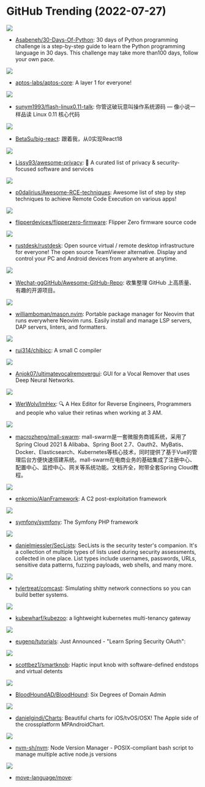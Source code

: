 # GitHub Trending (2022-07-27)

![](https://img.shields.io/badge/Python-New%2093-green?style=flat-square&logo=appveyor)
- [Asabeneh/30-Days-Of-Python](https://github.com/Asabeneh/30-Days-Of-Python): 30 days of Python programming challenge is a step-by-step guide to learn the Python programming language in 30 days. This challenge may take more than100 days, follow your own pace.

![](https://img.shields.io/badge/Rust-New%2024-green?style=flat-square&logo=appveyor)
- [aptos-labs/aptos-core](https://github.com/aptos-labs/aptos-core): A layer 1 for everyone!

![](https://img.shields.io/badge/HTML-New%20207-green?style=flat-square&logo=appveyor)
- [sunym1993/flash-linux0.11-talk](https://github.com/sunym1993/flash-linux0.11-talk): 你管这破玩意叫操作系统源码 — 像小说一样品读 Linux 0.11 核心代码

![](https://img.shields.io/badge/TypeScript-New%20355-green?style=flat-square&logo=appveyor)
- [BetaSu/big-react](https://github.com/BetaSu/big-react): 跟着我，从0实现React18

![](https://img.shields.io/badge/none-New%20298-green?style=flat-square&logo=appveyor)
- [Lissy93/awesome-privacy](https://github.com/Lissy93/awesome-privacy): 🦄 A curated list of privacy & security-focused software and services

![](https://img.shields.io/badge/Dockerfile-New%2023-green?style=flat-square&logo=appveyor)
- [p0dalirius/Awesome-RCE-techniques](https://github.com/p0dalirius/Awesome-RCE-techniques): Awesome list of step by step techniques to achieve Remote Code Execution on various apps!

![](https://img.shields.io/badge/C-New%2092-green?style=flat-square&logo=appveyor)
- [flipperdevices/flipperzero-firmware](https://github.com/flipperdevices/flipperzero-firmware): Flipper Zero firmware source code

![](https://img.shields.io/badge/Rust-New%20585-green?style=flat-square&logo=appveyor)
- [rustdesk/rustdesk](https://github.com/rustdesk/rustdesk): Open source virtual / remote desktop infrastructure for everyone! The open source TeamViewer alternative. Display and control your PC and Android devices from anywhere at anytime.

![](https://img.shields.io/badge/none-New%2034-green?style=flat-square&logo=appveyor)
- [Wechat-ggGitHub/Awesome-GitHub-Repo](https://github.com/Wechat-ggGitHub/Awesome-GitHub-Repo): 收集整理 GitHub 上高质量、有趣的开源项目。

![](https://img.shields.io/badge/Lua-New%20162-green?style=flat-square&logo=appveyor)
- [williamboman/mason.nvim](https://github.com/williamboman/mason.nvim): Portable package manager for Neovim that runs everywhere Neovim runs. Easily install and manage LSP servers, DAP servers, linters, and formatters.

![](https://img.shields.io/badge/C-New%2012-green?style=flat-square&logo=appveyor)
- [rui314/chibicc](https://github.com/rui314/chibicc): A small C compiler

![](https://img.shields.io/badge/Python-New%20118-green?style=flat-square&logo=appveyor)
- [Anjok07/ultimatevocalremovergui](https://github.com/Anjok07/ultimatevocalremovergui): GUI for a Vocal Remover that uses Deep Neural Networks.

![](https://img.shields.io/badge/C%2B%2B-New%2043-green?style=flat-square&logo=appveyor)
- [WerWolv/ImHex](https://github.com/WerWolv/ImHex): 🔍 A Hex Editor for Reverse Engineers, Programmers and people who value their retinas when working at 3 AM.

![](https://img.shields.io/badge/Java-New%2011-green?style=flat-square&logo=appveyor)
- [macrozheng/mall-swarm](https://github.com/macrozheng/mall-swarm): mall-swarm是一套微服务商城系统，采用了 Spring Cloud 2021 & Alibaba、Spring Boot 2.7、Oauth2、MyBatis、Docker、Elasticsearch、Kubernetes等核心技术，同时提供了基于Vue的管理后台方便快速搭建系统。mall-swarm在电商业务的基础集成了注册中心、配置中心、监控中心、网关等系统功能。文档齐全，附带全套Spring Cloud教程。

![](https://img.shields.io/badge/Assembly-New%2041-green?style=flat-square&logo=appveyor)
- [enkomio/AlanFramework](https://github.com/enkomio/AlanFramework): A C2 post-exploitation framework

![](https://img.shields.io/badge/PHP-New%2013-green?style=flat-square&logo=appveyor)
- [symfony/symfony](https://github.com/symfony/symfony): The Symfony PHP framework

![](https://img.shields.io/badge/PHP-New%2035-green?style=flat-square&logo=appveyor)
- [danielmiessler/SecLists](https://github.com/danielmiessler/SecLists): SecLists is the security tester's companion. It's a collection of multiple types of lists used during security assessments, collected in one place. List types include usernames, passwords, URLs, sensitive data patterns, fuzzing payloads, web shells, and many more.

![](https://img.shields.io/badge/Go-New%20154-green?style=flat-square&logo=appveyor)
- [tylertreat/comcast](https://github.com/tylertreat/comcast): Simulating shitty network connections so you can build better systems.

![](https://img.shields.io/badge/Go-New%2015-green?style=flat-square&logo=appveyor)
- [kubewharf/kubezoo](https://github.com/kubewharf/kubezoo): a lightweight kubernetes multi-tenancy gateway

![](https://img.shields.io/badge/Java-New%2013-green?style=flat-square&logo=appveyor)
- [eugenp/tutorials](https://github.com/eugenp/tutorials): Just Announced - "Learn Spring Security OAuth":

![](https://img.shields.io/badge/C%2B%2B-New%2041-green?style=flat-square&logo=appveyor)
- [scottbez1/smartknob](https://github.com/scottbez1/smartknob): Haptic input knob with software-defined endstops and virtual detents

![](https://img.shields.io/badge/PowerShell-New%206-green?style=flat-square&logo=appveyor)
- [BloodHoundAD/BloodHound](https://github.com/BloodHoundAD/BloodHound): Six Degrees of Domain Admin

![](https://img.shields.io/badge/Swift-New%206-green?style=flat-square&logo=appveyor)
- [danielgindi/Charts](https://github.com/danielgindi/Charts): Beautiful charts for iOS/tvOS/OSX! The Apple side of the crossplatform MPAndroidChart.

![](https://img.shields.io/badge/Shell-New%2025-green?style=flat-square&logo=appveyor)
- [nvm-sh/nvm](https://github.com/nvm-sh/nvm): Node Version Manager - POSIX-compliant bash script to manage multiple active node.js versions

![](https://img.shields.io/badge/Rust-New%2018-green?style=flat-square&logo=appveyor)
- [move-language/move](https://github.com/move-language/move): 

